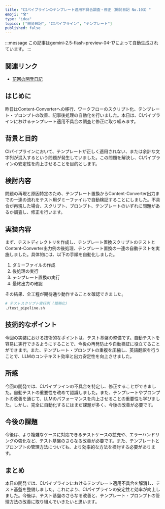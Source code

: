 ```yaml
---
title: "CIパイプラインのテンプレート適用不具合調査・修正（開発日記 No.103）"
emoji: "🛠️"
type: "idea"
topics: ["開発日記", "CIパイプライン", "テンプレート"]
published: false
---
```


:::message
この記事はgemini-2.5-flash-preview-04-17によって自動生成されています。
:::

## 関連リンク

- [前回の開発日記](https://zenn.dev/centervil/articles/2025-06-10_102_dev-diary)

## はじめに

昨日はContent-Converterへの移行、ワークフローのスクリプト化、テンプレート・プロンプトの改善、記事後処理の自動化を行いました。本日は、CIパイプラインにおけるテンプレート適用不具合の調査と修正に取り組みます。

## 背景と目的

CIパイプラインにおいて、テンプレートが正しく適用されない、または余計な文字列が混入するという問題が発生していました。この問題を解決し、CIパイプラインの安定性を向上させることを目的とします。

## 検討内容

問題の再現と原因特定のため、テンプレート置換からContent-Converter出力までの一連の流れをテスト用ダミーファイルで自動検証することにしました。不具合が再現した場合、スクリプト、プロンプト、テンプレートのいずれに問題があるか調査し、修正を行います。

## 実装内容

まず、テストディレクトリを作成し、テンプレート置換スクリプトのテストとContent-Converter出力例の後処理、テンプレート置換の一連の自動テストを実施しました。具体的には、以下の手順を自動化しました。

1.  ダミーファイルの作成
2.  後処理の実行
3.  テンプレート置換の実行
4.  最終出力の確認

その結果、全工程が期待通り動作することを確認できました。

```bash
# テストスクリプト実行例 (簡略化)
./test_pipeline.sh
```

## 技術的なポイント

今回の実装における技術的なポイントは、テスト基盤の整備です。自動テストを容易に実行できるようにすることで、今後の再発防止や自動検証に役立てることができます。また、テンプレート・プロンプトの重複を圧縮し、英語翻訳を行うことで、LLMのコンテキスト効率と出力安定性を向上させました。

## 所感

今回の開発では、CIパイプラインの不具合を特定し、修正することができました。自動テストの重要性を改めて認識しました。また、テンプレートやプロンプトの改善を通じて、LLMのパフォーマンスを向上させることの重要性も学びました。しかし、完全に自動化するにはまだ課題が多く、今後の改善が必要です。

## 今後の課題

今後は、より複雑なケースに対応できるテストケースの拡充や、エラーハンドリングの強化など、テスト基盤のさらなる改善が必要です。また、テンプレートとプロンプトの管理方法についても、より効率的な方法を検討する必要があります。

## まとめ

本日の開発では、CIパイプラインにおけるテンプレート適用不具合を解消し、テスト基盤を整備しました。これにより、CIパイプラインの安定性と効率が向上しました。今後は、テスト基盤のさらなる改善と、テンプレート・プロンプトの管理方法の改善に取り組んでいきたいと思います。